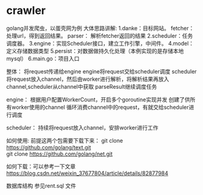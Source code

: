 # crawler
golang并发爬虫，以蛋壳网为例
大体思路讲解:
1.danke：目标网站。
fetcher：处理url，得到返回结果。
parser： 解析fetcher返回的结果
2.scheduler：任务调度器。
3.engine：实现Scheduler接口，建立工作引擎，中间件。
4.model：定义存储数据类型
5.persist：对数据做持久化处理（本例实现的是存储本地mysql）
6.main.go：项目入口


整体：
将request传递给engine
engine将request交给scheduler调度
scheduler将request放入channel，然后由worker进行解析，将解析结果再放入channel,scheduler从channel中获取
parseResult继续调度任务

engine：
根据用户配置WorkerCount，开启多个goroutine实现并发
创建了供所有worker使用的channel
循环消费channel中的request，有就交给scheduler进行调度

scheduler：
持续将request放入channel，安排worker进行工作


如何使用:
前提这两个包需要下载下来：
git clone https://github.com/golang/text.git   
git clone https://github.com/golang/net.git 

如何下载：可以参考一下文章
https://blog.csdn.net/weixin_37677804/article/details/82877984

数据库结构 参见rent.sql 文件
